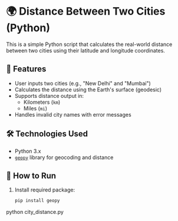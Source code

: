 # 🌍 Distance Between Two Cities (Python)

This is a simple Python script that calculates the real-world distance between two cities using their latitude and longitude coordinates.

## 📌 Features

- User inputs two cities (e.g., "New Delhi" and "Mumbai")
- Calculates the distance using the Earth's surface (geodesic)
- Supports distance output in:
  - Kilometers (`km`)
  - Miles (`mi`)
- Handles invalid city names with error messages

## 🛠 Technologies Used

- Python 3.x
- [`geopy`](https://pypi.org/project/geopy/) library for geocoding and distance

## 🚀 How to Run

1. Install required package:
   ```bash
   pip install geopy

 python city_distance.py
